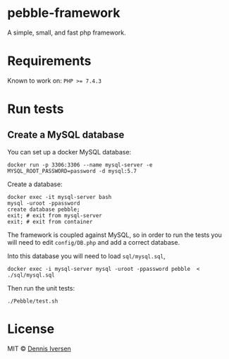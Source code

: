 # pebble-framework

A simple, small, and fast php framework. 

# Requirements

Known to work on:  `PHP >= 7.4.3`

# Run tests

## Create a MySQL database

You can set up a docker MySQL database:

    docker run -p 3306:3306 --name mysql-server -e MYSQL_ROOT_PASSWORD=password -d mysql:5.7

Create a database:

    docker exec -it mysql-server bash
    mysql -uroot -ppassword
    create database pebble;
    exit; # exit from mysql-server 
    exit; # exit from container

The framework is coupled against MySQL, so in order to run the tests you will need to edit `config/DB.php` and add a correct database. 

Into this database you will need to load `sql/mysql.sql`, 

    docker exec -i mysql-server mysql -uroot -ppassword pebble  < ./sql/mysql.sql

Then run the unit tests:

    ./Pebble/test.sh

# License

MIT © [Dennis Iversen](https://github.com/diversen)

